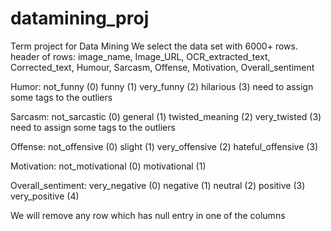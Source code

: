 # datamining_proj
Term project for Data Mining
We select the data set with 6000+ rows.
header of rows:
image_name, Image_URL, OCR_extracted_text, Corrected_text, Humour, Sarcasm, Offense, Motivation, Overall_sentiment

Humor:
not_funny   (0)
funny       (1)
very_funny  (2)
hilarious   (3)
need to assign some tags to the outliers

Sarcasm:
not_sarcastic   (0)
general         (1)
twisted_meaning (2)
very_twisted    (3)
need to assign some tags to the outliers

Offense:
not_offensive     (0)
slight            (1)
very_offensive    (2)
hateful_offensive (3)

Motivation:
not_motivational  (0)
motivational      (1)

Overall_sentiment:
very_negative   (0)
negative        (1)
neutral         (2)
positive        (3)
very_positive   (4)



We will remove any row which has null entry in one of the columns
